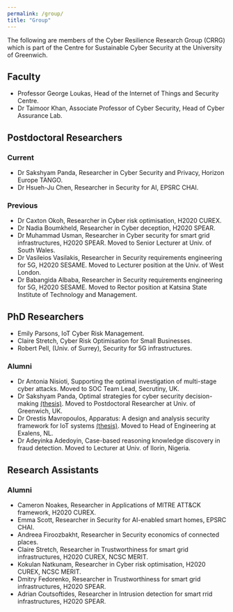 ```yaml
---
permalink: /group/
title: "Group"
---
```


The following are members of the Cyber Resilience Research Group (CRRG) which is part of the Centre for Sustainable Cyber Security at the University of Greenwich. 

## Faculty

- Professor George Loukas, Head of the Internet of Things and Security Centre.
- Dr Taimoor Khan, Associate Professor of Cyber Security, Head of Cyber Assurance Lab.

## Postdoctoral Researchers 

### Current
- Dr Sakshyam Panda, Researcher in Cyber Security and Privacy, Horizon Europe TANGO. 
- Dr Hsueh-Ju Chen, Researcher in Security for AI, EPSRC CHAI. 

### Previous
- Dr Caxton Okoh, Researcher in Cyber risk optimisation, H2020 CUREX.
- Dr Nadia Boumkheld, Researcher in Cyber deception, H2020 SPEAR.
- Dr Muhammad Usman, Researcher in Cyber security for smart grid infrastructures, H2020 SPEAR. Moved to Senior Lecturer at Univ. of South Wales. 
- Dr Vasileios Vasilakis, Researcher in Security requirements engineering for 5G, H2020 SESAME. Moved to Lecturer position at the Univ. of West London.
- Dr Babangida Albaba, Researcher in Security requirements engineering for 5G, H2020 SESAME. Moved to Rector position at Katsina State Institute of Technology and Management.


## PhD Researchers 
- Emily Parsons, IoT Cyber Risk Management. 
- Claire Stretch, Cyber Risk Optimisation for Small Businesses.
- Robert Pell, (Univ. of Surrey), Security for 5G infrastructures.

### Alumni
- Dr Antonia Nisioti, Supporting the optimal investigation of multi-stage cyber attacks. Moved to SOC Team Lead, Secrutiny, UK.
- Dr Sakshyam Panda, Optimal strategies for cyber security decision-making [(thesis)](https://openresearch.surrey.ac.uk/esploro/outputs/doctoral/Optimal-Strategies-for-Cyber-Security-Decision-Making/99641066402346). Moved to Postdoctoral Researcher at Univ. of Greenwich, UK.
- Dr Orestis Mavropoulos, Apparatus: A design and analysis security framework for IoT systems [(thesis)](https://cris.brighton.ac.uk/ws/portalfiles/portal/21323217/Mavropoulos_thesis.pdf). Moved to Head of Engineering at Exalens, NL.
- Dr Adeyinka Adedoyin, Case-based reasoning knowledge discovery in fraud detection. Moved to Lecturer at Univ. of Ilorin, Nigeria.

## Research Assistants

### Alumni
- Cameron Noakes, Researcher in Applications of MITRE ATT&CK framework, H2020 CUREX.
- Emma Scott, Researcher in Security for AI-enabled smart homes, EPSRC CHAI. 
- Andreea Firoozbakht, Researcher in Security economics of connected places.
- Claire Stretch, Researcher in Trustworthiness for smart grid infrastructures, H2020 CUREX, NCSC MERIT.
- Kokulan Natkunam, Researcher in Cyber risk optimisation, H2020 CUREX, NCSC MERIT.
- Dmitry Fedorenko, Researcher in Trustworthiness for smart grid infrastructures, H2020 SPEAR. 
- Adrian Coutsoftides, Researcher in Intrusion detection for smart rrid infrastructures, H2020 SPEAR. 


